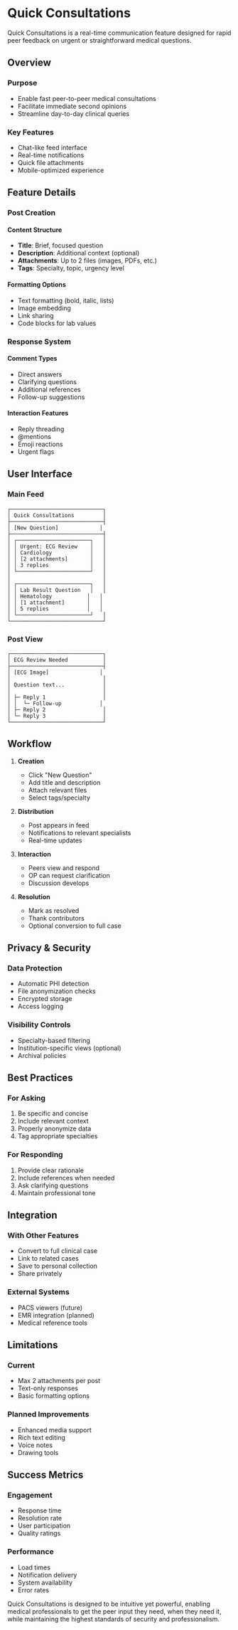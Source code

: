# Quick Consultations

Quick Consultations is a real-time communication feature designed for rapid peer feedback on urgent or straightforward medical questions.

## Overview

### Purpose
- Enable fast peer-to-peer medical consultations
- Facilitate immediate second opinions
- Streamline day-to-day clinical queries

### Key Features
- Chat-like feed interface
- Real-time notifications
- Quick file attachments
- Mobile-optimized experience

## Feature Details

### Post Creation

#### Content Structure
- **Title**: Brief, focused question
- **Description**: Additional context (optional)
- **Attachments**: Up to 2 files (images, PDFs, etc.)
- **Tags**: Specialty, topic, urgency level

#### Formatting Options
- Text formatting (bold, italic, lists)
- Image embedding
- Link sharing
- Code blocks for lab values

### Response System

#### Comment Types
- Direct answers
- Clarifying questions
- Additional references
- Follow-up suggestions

#### Interaction Features
- Reply threading
- @mentions
- Emoji reactions
- Urgent flags

## User Interface

### Main Feed
```
┌─────────────────────────────┐
│ Quick Consultations         │
├─────────────────────────────┤
│ [New Question]             │
├─────────────────────────────┤
│ ┌───────────────────────┐   │
│ │ Urgent: ECG Review    │   │
│ │ Cardiology            │   │
│ │ [2 attachments]       │   │
│ │ 3 replies             │   │
│ └───────────────────────┘   │
│                             │
│ ┌───────────────────────┐   │
│ │ Lab Result Question   │   │
│ │ Hematology           │   │
│ │ [1 attachment]       │   │
│ │ 5 replies            │   │
│ └───────────────────────┘   │
└─────────────────────────────┘
```

### Post View
```
┌─────────────────────────────┐
│ ECG Review Needed           │
├─────────────────────────────┤
│ [ECG Image]                │
│                             │
│ Question text...            │
│                             │
│ ├─ Reply 1                  │
│ │  └─ Follow-up            │
│ ├─ Reply 2                  │
│ └─ Reply 3                  │
└─────────────────────────────┘
```

## Workflow

1. **Creation**
   - Click "New Question"
   - Add title and description
   - Attach relevant files
   - Select tags/specialty

2. **Distribution**
   - Post appears in feed
   - Notifications to relevant specialists
   - Real-time updates

3. **Interaction**
   - Peers view and respond
   - OP can request clarification
   - Discussion develops

4. **Resolution**
   - Mark as resolved
   - Thank contributors
   - Optional conversion to full case

## Privacy & Security

### Data Protection
- Automatic PHI detection
- File anonymization checks
- Encrypted storage
- Access logging

### Visibility Controls
- Specialty-based filtering
- Institution-specific views (optional)
- Archival policies

## Best Practices

### For Asking
1. Be specific and concise
2. Include relevant context
3. Properly anonymize data
4. Tag appropriate specialties

### For Responding
1. Provide clear rationale
2. Include references when needed
3. Ask clarifying questions
4. Maintain professional tone

## Integration

### With Other Features
- Convert to full clinical case
- Link to related cases
- Save to personal collection
- Share privately

### External Systems
- PACS viewers (future)
- EMR integration (planned)
- Medical reference tools

## Limitations

### Current
- Max 2 attachments per post
- Text-only responses
- Basic formatting options

### Planned Improvements
- Enhanced media support
- Rich text editing
- Voice notes
- Drawing tools

## Success Metrics

### Engagement
- Response time
- Resolution rate
- User participation
- Quality ratings

### Performance
- Load times
- Notification delivery
- System availability
- Error rates

Quick Consultations is designed to be intuitive yet powerful, enabling medical professionals to get the peer input they need, when they need it, while maintaining the highest standards of security and professionalism. 